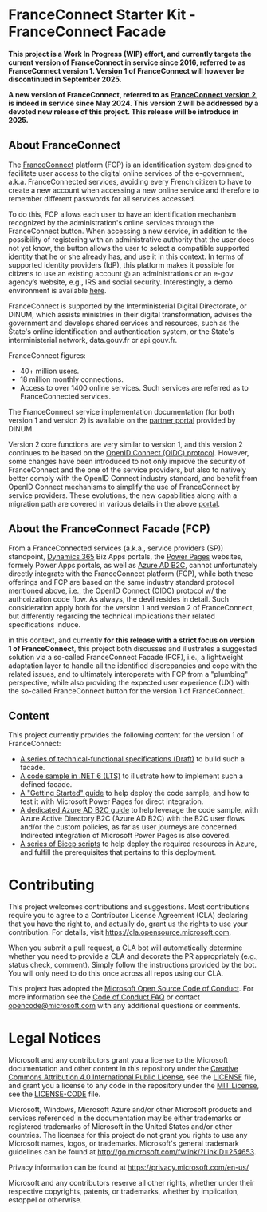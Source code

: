 # FranceConnect Starter Kit - FranceConnect Facade

**This project is a Work In Progress (WIP) effort, and currently targets the current version of FranceConnect in service since 2016, referred to as FranceConnect version 1. Version 1 of FranceConnect will however be discontinued in September 2025.** 

**A new version of FranceConnect, referred to as [FranceConnect version 2](https://docs.partenaires.franceconnect.gouv.fr/fs/migration/fs-migration-presentation/), is indeed in service since May 2024. This version 2 will be addressed by a devoted new release of this project. This release will be introduce in 2025.** 

## About FranceConnect

The [FranceConnect](https://franceconnect.gouv.fr/franceconnect) platform (FCP) is an identification system designed to facilitate user access to the digital online services of the e-government, a.k.a. FranceConnected services, avoiding every French citizen to have to create a new account when accessing a new online service and therefore to remember different passwords for all services accessed.

To do this, FCP allows each user to have an identification mechanism recognized by the administration's online services through the FranceConnect button. When accessing a new service, in addition to the possibility of registering with an administrative authority that the user does not yet know, the button allows the user to select a compatible supported identity that he or she already has, and use it in this context. In terms of supported identity providers (IdP), this platform makes it possible for citizens to use an existing account @ an administrations or an e-gov agency’s website, e.g., IRS and social security. Interestingly, a demo environment is available [here](https://fournisseur-de-service.dev-franceconnect.fr).

FranceConnect is supported by the Interministerial Digital Directorate, or DINUM, which assists ministries in their digital transformation, advises the government and develops shared services and resources, such as the State's online identification and authentication system, or the State's interministerial network, data.gouv.fr or api.gouv.fr.

FranceConnect figures:
- 40+ million users.
- 18 million monthly connections.
- Access to over 1400 online services. Such services are referred as to FranceConnected services.

 The FranceConnect service implementation documentation (for both version 1 and version 2) is available on the [partner portal](https://partenaires.franceconnect.gouv.fr/) provided by DINUM.

 Version 2 core functions are very similar to version 1, and this version 2 continues to be based on the [OpenID Connect (OIDC) protocol](https://openid.net/specs/openid-connect-core-1_0.html). However, some changes have been introduced to not only improve the security of FranceConnect and the one of the service providers, but also to natively better comply with the OpenID Connect industry standard, and benefit from OpenID Connect mechanisms to simplify the use of FranceConnect by service providers. These evolutions, the new capabilities along with a migration path are covered in various details in the above [portal](https://docs.partenaires.franceconnect.gouv.fr/fs/migration/fs-migration-diff-v1-v2/).


## About the FranceConnect Facade (FCP)

From a FranceConnected services (a.k.a., service providers (SP)) standpoint, [Dynamics 365](https://dynamics.microsoft.com/) Biz Apps portals, the [Power Pages](https://powerpages.microsoft.com/) websites, formely Power Apps portals, as well as [Azure AD B2C](https://azure.microsoft.com/en-us/services/active-directory/external-identities/b2c/#overview), cannot unfortunately directly integrate with the FranceConnect platform (FCP), while both these offerings and FCP are based on the same industry standard protocol mentioned above, i.e., the OpenID Connect (OIDC) protocol w/ the authorization code flow. As always, the devil resides in detail. Such consideration apply both for the version 1 and version 2 of FranceConnect, but differently regarding the technical implications their related specifications induce. 

in this context, and currently **for this release with a strict focus on version 1 of FranceConnect**, this project both discusses and illustrates a suggested solution via a so-called FranceConnect Facade (FCF), i.e., a lightweight adaptation layer to handle all the identified discrepancies and cope with the related issues, and to ultimately interoperate with FCP from a "plumbing" perspective, while also providing the expected user experience (UX) with the so-called FranceConnect button for the version 1 of FranceConnect. 

## Content

This project currently provides the following content for the version 1 of FranceConnect:
- [A series of technical-functional specifications (Draft)](https://github.com/microsoft/franceconnect-facade-dotnet-webapp-aspnetcore/tree/master/Specifications) to build such a facade.
- [A code sample in .NET 6 (LTS)](https://github.com/microsoft/franceconnect-facade-dotnet-webapp-aspnetcore/tree/master/Source) to illustrate how to implement such a defined facade. 
- [A "Getting Started" guide](https://github.com/microsoft/franceconnect-facade-dotnet-webapp-aspnetcore/tree/master/Documentation) to help deploy the code sample, and how to test it with Microsoft Power Pages for direct integration.
- [A dedicated Azure AD B2C guide](https://github.com/microsoft/franceconnect-facade-dotnet-webapp-aspnetcore/tree/master/Documentation) to help leverage the code sample, with Azure Active Directory B2C (Azure AD B2C) with the B2C user flows and/or the custom policies, as far as user journeys are concerned. Indirected integration of Microsoft Power Pages is also covered.
- [A series of Bicep scripts](https://github.com/microsoft/franceconnect-facade-dotnet-webapp-aspnetcore/tree/main/Scripts) to help deploy the required resources in Azure, and fulfill the prerequisites that pertains to this deployment.

# Contributing

This project welcomes contributions and suggestions.  Most contributions require you to agree to a
Contributor License Agreement (CLA) declaring that you have the right to, and actually do, grant us
the rights to use your contribution. For details, visit https://cla.opensource.microsoft.com.

When you submit a pull request, a CLA bot will automatically determine whether you need to provide
a CLA and decorate the PR appropriately (e.g., status check, comment). Simply follow the instructions
provided by the bot. You will only need to do this once across all repos using our CLA.

This project has adopted the [Microsoft Open Source Code of Conduct](https://opensource.microsoft.com/codeofconduct/).
For more information see the [Code of Conduct FAQ](https://opensource.microsoft.com/codeofconduct/faq/) or
contact [opencode@microsoft.com](mailto:opencode@microsoft.com) with any additional questions or comments.

# Legal Notices

Microsoft and any contributors grant you a license to the Microsoft documentation and other content
in this repository under the [Creative Commons Attribution 4.0 International Public License](https://creativecommons.org/licenses/by/4.0/legalcode),
see the [LICENSE](LICENSE) file, and grant you a license to any code in the repository under the [MIT License](https://opensource.org/licenses/MIT), see the
[LICENSE-CODE](LICENSE-CODE) file.

Microsoft, Windows, Microsoft Azure and/or other Microsoft products and services referenced in the documentation
may be either trademarks or registered trademarks of Microsoft in the United States and/or other countries.
The licenses for this project do not grant you rights to use any Microsoft names, logos, or trademarks.
Microsoft's general trademark guidelines can be found at http://go.microsoft.com/fwlink/?LinkID=254653.

Privacy information can be found at https://privacy.microsoft.com/en-us/

Microsoft and any contributors reserve all other rights, whether under their respective copyrights, patents,
or trademarks, whether by implication, estoppel or otherwise.
